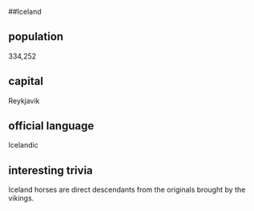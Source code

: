 ##Iceland
## population
334,252

## capital
Reykjavik
 
## official language
Icelandic

## interesting trivia
Iceland horses are direct descendants from the originals brought by the vikings.

